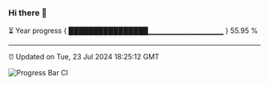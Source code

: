 ### Hi there 👋

⏳ Year progress { ████████████████▁▁▁▁▁▁▁▁▁▁▁▁▁▁ } 55.95 %

---

⏰ Updated on Tue, 23 Jul 2024 18:25:12 GMT

![Progress Bar CI](https://github.com/ZhaoGui/ZhaoGui/workflows/Progress%20Bar%20CI/badge.svg)
